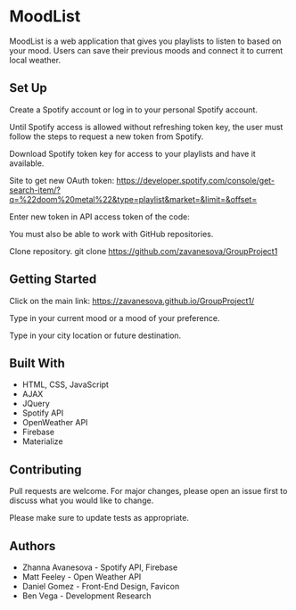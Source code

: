 # MoodList

MoodList is a web application that gives you playlists to listen to based on your mood. Users can save their previous moods and connect it to current local weather.

## Set Up

Create a Spotify account or log in to your personal Spotify account.

  Until Spotify access is allowed without refreshing token key, the user must follow the steps to request a new token from Spotify.

  Download Spotify token key for access to your playlists and have it available.

  Site to get new OAuth token:
  https://developer.spotify.com/console/get-search-item/?q=%22doom%20metal%22&type=playlist&market=&limit=&offset=

  Enter new token in API access token of the code:
  

You must also be able to work with GitHub repositories.

  Clone repository.
  git clone https://github.com/zavanesova/GroupProject1

## Getting Started

Click on the main link: https://zavanesova.github.io/GroupProject1/

Type in your current mood or a mood of your preference. 

Type in your city location or future destination.


## Built With
- HTML, CSS, JavaScript
- AJAX
- JQuery
- Spotify API
- OpenWeather API
- Firebase
- Materialize

## Contributing
Pull requests are welcome. For major changes, please open an issue first to discuss what you would like to change.

Please make sure to update tests as appropriate.

## Authors
- Zhanna Avanesova - Spotify API, Firebase
- Matt Feeley - Open Weather API
- Daniel Gomez - Front-End Design, Favicon
- Ben Vega - Development Research

